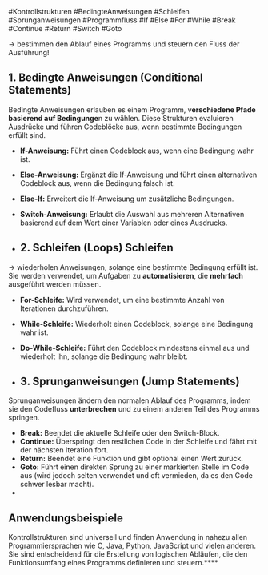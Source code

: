#Kontrollstrukturen #BedingteAnweisungen #Schleifen #Sprunganweisungen #Programmfluss #If #Else #For #While
#Break #Continue #Return #Switch #Goto

-> bestimmen den Ablauf eines Programms und steuern den Fluss der Ausführung!

## 1. Bedingte Anweisungen (Conditional Statements)
Bedingte Anweisungen erlauben es einem Programm, v**erschiedene Pfade basierend auf Bedingunge**n zu wählen. Diese Strukturen evaluieren Ausdrücke und führen Codeblöcke aus, wenn bestimmte Bedingungen erfüllt sind. 
- **If-Anweisung:** Führt einen Codeblock aus, wenn eine Bedingung wahr ist. 
- **Else-Anweisung:** Ergänzt die If-Anweisung und führt einen alternativen Codeblock aus, wenn die Bedingung falsch ist. 
- **Else-If:** Erweitert die If-Anweisung um zusätzliche Bedingungen. 
- **Switch-Anweisung:** Erlaubt die Auswahl aus mehreren Alternativen basierend auf dem Wert einer Variablen oder eines Ausdrucks. 

- ## 2. **Schleifen (Loops)** Schleifen
-> wiederholen Anweisungen, solange eine bestimmte Bedingung erfüllt ist. 
Sie werden verwendet, um Aufgaben zu **automatisieren**, die **mehrfach** ausgeführt werden müssen. 
- **For-Schleife:** Wird verwendet, um eine bestimmte Anzahl von Iterationen durchzuführen.
- **While-Schleife:** Wiederholt einen Codeblock, solange eine Bedingung wahr ist. 
- **Do-While-Schleife:** Führt den Codeblock mindestens einmal aus und wiederholt ihn, solange die Bedingung wahr bleibt. 

- ## 3. **Sprunganweisungen (Jump Statements)** 
Sprunganweisungen ändern den normalen Ablauf des Programms, indem sie den Codefluss **unterbrechen** und zu einem anderen Teil des Programms springen. 
- **Break:** Beendet die aktuelle Schleife oder den Switch-Block. 
- **Continue:** Überspringt den restlichen Code in der Schleife und fährt mit der nächsten Iteration fort. 
- **Return:** Beendet eine Funktion und gibt optional einen Wert zurück. 
- **Goto:** Führt einen direkten Sprung zu einer markierten Stelle im Code aus (wird jedoch selten verwendet und oft vermieden, da es den Code schwer lesbar macht). 
- 
## Anwendungsbeispiele
Kontrollstrukturen sind universell und finden Anwendung in nahezu allen Programmiersprachen wie C, Java, Python, JavaScript und vielen anderen. Sie sind entscheidend für die Erstellung von logischen Abläufen, die den Funktionsumfang eines Programms definieren und steuern.****